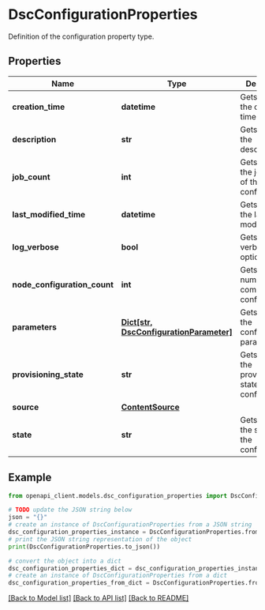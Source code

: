 # DscConfigurationProperties

Definition of the configuration property type.

## Properties

Name | Type | Description | Notes
------------ | ------------- | ------------- | -------------
**creation_time** | **datetime** | Gets or sets the creation time. | [optional] 
**description** | **str** | Gets or sets the description. | [optional] 
**job_count** | **int** | Gets or sets the job count of the configuration. | [optional] 
**last_modified_time** | **datetime** | Gets or sets the last modified time. | [optional] 
**log_verbose** | **bool** | Gets or sets verbose log option. | [optional] 
**node_configuration_count** | **int** | Gets the number of compiled node configurations. | [optional] 
**parameters** | [**Dict[str, DscConfigurationParameter]**](DscConfigurationParameter.md) | Gets or sets the configuration parameters. | [optional] 
**provisioning_state** | **str** | Gets or sets the provisioning state of the configuration. | [optional] 
**source** | [**ContentSource**](ContentSource.md) |  | [optional] 
**state** | **str** | Gets or sets the state of the configuration. | [optional] 

## Example

```python
from openapi_client.models.dsc_configuration_properties import DscConfigurationProperties

# TODO update the JSON string below
json = "{}"
# create an instance of DscConfigurationProperties from a JSON string
dsc_configuration_properties_instance = DscConfigurationProperties.from_json(json)
# print the JSON string representation of the object
print(DscConfigurationProperties.to_json())

# convert the object into a dict
dsc_configuration_properties_dict = dsc_configuration_properties_instance.to_dict()
# create an instance of DscConfigurationProperties from a dict
dsc_configuration_properties_from_dict = DscConfigurationProperties.from_dict(dsc_configuration_properties_dict)
```
[[Back to Model list]](../README.md#documentation-for-models) [[Back to API list]](../README.md#documentation-for-api-endpoints) [[Back to README]](../README.md)


